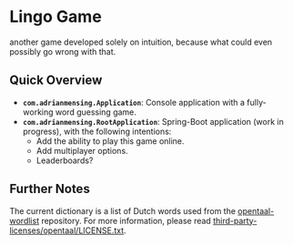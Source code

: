 # Lingo Game

another game developed solely on intuition, because what could even possibly go wrong with that.

## Quick Overview

- **`com.adrianmensing.Application`**: Console application with a fully-working word guessing game.
- **`com.adrianmensing.RootApplication`**: Spring-Boot application (work in progress), with the following intentions:
    - Add the ability to play this game online.
    - Add multiplayer options.
    - Leaderboards?

## Further Notes

The current dictionary is a list of Dutch words used from
the [opentaal-wordlist](https://github.com/OpenTaal/opentaal-wordlist) repository. For more information, please
read [third-party-licenses/opentaal/LICENSE.txt](third-party-licenses/opentaal/LICENSE.txt).
